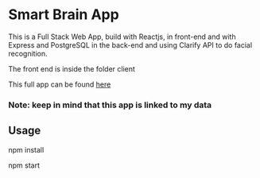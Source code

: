 # Smart Brain App

This is a Full Stack Web App</strong>, build with Reactjs, in front-end and with Express and PostgreSQL in the back-end and using Clarify API to do facial recognition.

The front end is inside the folder client 

This full app can be found [here](https://smart-brain-v.herokuapp.com/)

### Note: keep in mind that this app is linked to my data

## Usage
npm install

npm start
